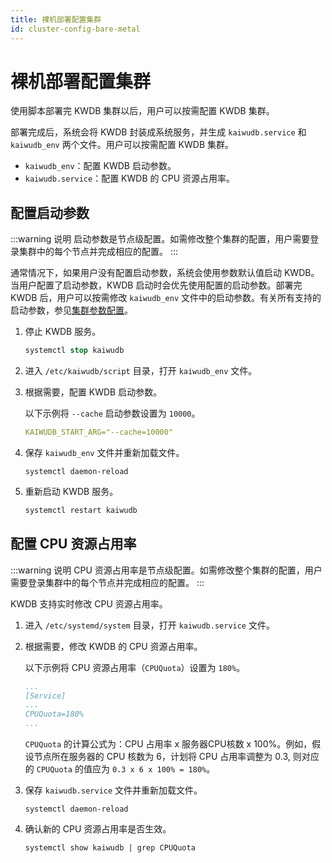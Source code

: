 ```yaml
---
title: 裸机部署配置集群
id: cluster-config-bare-metal
---
```


# 裸机部署配置集群

使用脚本部署完 KWDB 集群以后，用户可以按需配置 KWDB 集群。

部署完成后，系统会将 KWDB 封装成系统服务，并生成 `kaiwudb.service` 和 `kaiwudb_env` 两个文件。用户可以按需配置 KWDB 集群。

- `kaiwudb_env`：配置 KWDB 启动参数。
- `kaiwudb.service`：配置 KWDB 的 CPU 资源占用率。

## 配置启动参数

:::warning 说明
启动参数是节点级配置。如需修改整个集群的配置，用户需要登录集群中的每个节点并完成相应的配置。
:::

通常情况下，如果用户没有配置启动参数，系统会使用参数默认值启动 KWDB。当用户配置了启动参数，KWDB 启动时会优先使用配置的启动参数。部署完 KWDB 后，用户可以按需修改 `kaiwudb_env` 文件中的启动参数。有关所有支持的启动参数，参见[集群参数配置](../../db-operation/cluster-settings-config.md)。

1. 停止 KWDB 服务。

    ```sql
    systemctl stop kaiwudb
    ```

2. 进入 `/etc/kaiwudb/script` 目录，打开 `kaiwudb_env` 文件。

3. 根据需要，配置 KWDB 启动参数。

    以下示例将 `--cache` 启动参数设置为 `10000`。

    ```yaml
    KAIWUDB_START_ARG="--cache=10000"
    ```

4. 保存 `kaiwudb_env` 文件并重新加载文件。

    ```shell
    systemctl daemon-reload
    ```

5. 重新启动 KWDB 服务。

    ```sql
    systemctl restart kaiwudb
    ```

## 配置 CPU 资源占用率

:::warning 说明
CPU 资源占用率是节点级配置。如需修改整个集群的配置，用户需要登录集群中的每个节点并完成相应的配置。
:::

KWDB 支持实时修改 CPU 资源占用率。

1. 进入 `/etc/systemd/system` 目录，打开 `kaiwudb.service` 文件。
2. 根据需要，修改 KWDB 的 CPU 资源占用率。

    以下示例将 CPU 资源占用率（`CPUQuota`）设置为 `180%`。

    ```yaml
    ...
    [Service]
    ...
    CPUQuota=180%
    ...
    ```

    `CPUQuota` 的计算公式为：CPU 占用率 x 服务器CPU核数 x 100%。例如，假设节点所在服务器的 CPU 核数为 6，计划将 CPU 占用率调整为 0.3, 则对应的 `CPUQuota` 的值应为 `0.3 x 6 x 100% = 180%`。

3. 保存 `kaiwudb.service` 文件并重新加载文件。
  
    ```shell
    systemctl daemon-reload
    ```

4. 确认新的 CPU 资源占用率是否生效。

    ```shell
    systemctl show kaiwudb | grep CPUQuota
    ```
